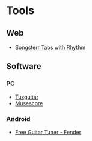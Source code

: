 # Tools

## Web

* [Songsterr Tabs with Rhythm](https://www.songsterr.com/a/wsa/red-hot-chili-peppers-under-the-bridge-tab-s99t2)

## Software

### PC

* [Tuxguitar](http://www.tuxguitar.com.ar/)
* [Musescore](https://musescore.org/)

### Android

* [Free Guitar Tuner - Fender](https://play.google.com/store/apps/details?id=com.fender.tuner)

